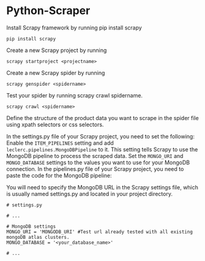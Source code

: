 # Python-Scraper

Install Scrapy framework by running pip install scrapy
```
pip install scrapy
```


Create a new Scrapy project by running
```
scrapy startproject <projectname>
```

Create a new Scrapy spider by running
```
scrapy genspider <spidername>
```
Test your spider by running scrapy crawl spidername.
```
scrapy crawl <spidername>
```



Define the structure of the product data you want to scrape in the spider file using xpath selectors or css selectors.

In the settings.py file of your Scrapy project, you need to set the following:
Enable the ```ITEM_PIPELINES``` setting and add ```leclerc.pipelines.MongoDBPipeline``` to it. This setting tells Scrapy to use the MongoDB pipeline to process the scraped data.
Set the ```MONGO_URI``` and ```MONGO_DATABASE``` settings to the values you want to use for your MongoDB connection.
In the pipelines.py file of your Scrapy project, you need to paste the code for the MongoDB pipeline:


You will need to specify the MongoDB URL in the Scrapy settings file, which is usually named settings.py and located in your project directory.
```
# settings.py

# ...

# MongoDB settings
MONGO_URI = 'MONGODB_URI' #Test url already tested with all existing mongoDB atlas clusters. 
MONGO_DATABASE = '<your_database_name>'

# ...
```


